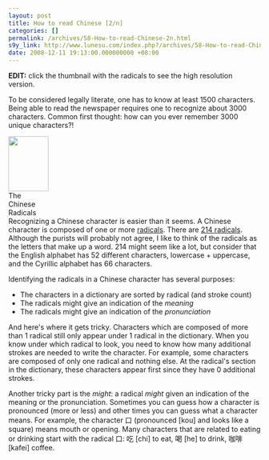 ```yaml
---
layout: post
title: How to read Chinese [2/n]
categories: []
permalink: /archives/58-How-to-read-Chinese-2n.html
s9y_link: http://www.lunesu.com/index.php?/archives/58-How-to-read-Chinese-2n.html
date: 2008-12-11 19:13:00.000000000 +08:00
---
```

<strong>EDIT:</strong> click the thumbnail with the radicals to see the high resolution version.

To be considered legally literate, one has to know at least 1500 characters. Being able to read the newspaper requires one to recognize about 3000 characters. Common first thought: how can you ever remember 3000 unique characters?!

<div class="serendipity_imageComment_right" style="width: 80px"><div class="serendipity_imageComment_img"><a title="/uploads/Chinese_Radicals_modern_1_to_227.png" id="s9yisp49"></a><a class='serendipity_image_link' href='http://www.lunesu.com/serendipity_admin_image_selector.php?serendipity[step]=showItem&amp;serendipity[image]=49' id="s9yisphref49" onclick="javascript:this.href = this.href + '&amp;serendipity[from]=' + self.location.href;"><!-- s9ymdb:49 --><img class="serendipity_image_right" width="80" height="110"  src="http://www.lunesu.com/uploads/Chinese_Radicals_modern_1_to_227.serendipityThumb.png" alt="" /></a></div><div class="serendipity_imageComment_txt">The Chinese Radicals</div></div>Recognizing a Chinese character is easier than it seems. A Chinese character is composed of one or more <a href="http://en.wikipedia.org/wiki/Radical_(Chinese_character)" title="Radical (Chinese character)">radicals</a>. There are <a href="http://www.yellowbridge.com/chinese/radicals.php" title="The Chinese radicals">214 radicals</a>. Although the purists will probably not agree, I like to think of the radicals as the letters that make up a word. 214 might seem like a lot, but consider that the English alphabet has 52 different characters, lowercase + uppercase, and the Cyrillic alphabet has 66 characters.

Identifying the radicals in a Chinese character has several purposes:

* The characters in a dictionary are sorted by radical (and stroke count)
* The radicals might give an indication of the <em>meaning</em>
* The radicals might give an indication of the <em>pronunciation</em>

And here's where it gets tricky. Characters which are composed of more than 1 radical still only appear under 1 radical in the dictionary. When you know under which radical to look, you need to know how many additional strokes are needed to write the character. For example, some characters are composed of only one radical and nothing else. At the radical's section in the dictionary, these characters appear first since they have 0 additional strokes.

Another tricky part is the <em>might</em>: a radical <em>might</em> given an indication of the meaning or the pronunciation. Sometimes you can guess how a character is pronounced (more or less) and other times you can guess what a character means. For example, the character 口 (pronounced [kou] and looks like a square) means mouth or opening. Many characters that are related to eating or drinking start with the radical 口: 吃 [chi] to eat, 喝 [he] to drink, 咖啡 [kafei] coffee.
